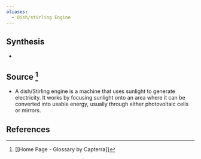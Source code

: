 ```yaml
---
aliases:
  - Dish/stirling Engine
---
```

## Synthesis
- 
## Source [^1]
- A dish/Stirling engine is a machine that uses sunlight to generate electricity. It works by focusing sunlight onto an area where it can be converted into usable energy, usually through either photovoltaic cells or mirrors.
## References

[^1]: [[Home Page - Glossary by Capterra]]